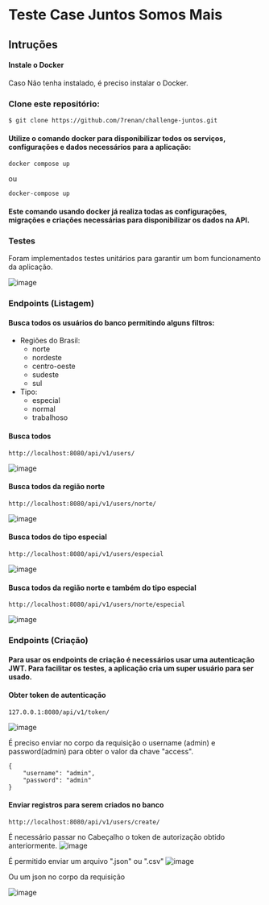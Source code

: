 # Teste Case Juntos Somos Mais
## Intruções

#### Instale o Docker 

Caso Não tenha instalado, é preciso instalar o Docker.

### Clone este repositório:

```
$ git clone https://github.com/7renan/challenge-juntos.git

```

#### Utilize o comando docker para disponibilizar todos os serviços, configurações e dados necessários para a aplicação:


```
docker compose up 
```
ou 

```
docker-compose up

```
#### Este comando usando docker já realiza todas as configurações, migrações e criações necessárias para disponibilizar os dados na API.

### Testes

Foram implementados testes unitários para garantir um bom funcionamento da aplicação.

![image](https://github.com/user-attachments/assets/4395cc92-85e5-46a2-83ba-5f8bcae0b617)


### Endpoints (Listagem)

#### Busca todos os usuários do banco permitindo alguns filtros:

 - Regiões do Brasil:
     - norte
     - nordeste
     - centro-oeste
     - sudeste
     - sul
 - Tipo:
    - especial
    - normal
    - trabalhoso

#### Busca todos
```
http://localhost:8080/api/v1/users/
``` 
![image](https://github.com/user-attachments/assets/43b60919-1a36-4375-88e4-f7ff27ae1f3d)


#### Busca todos da região norte
```
http://localhost:8080/api/v1/users/norte/
```
![image](https://github.com/user-attachments/assets/c3131fa8-7b40-45a9-9a10-4041eed859bb)


#### Busca todos do tipo especial
```
http://localhost:8080/api/v1/users/especial
```
![image](https://github.com/user-attachments/assets/40d6eaba-a260-46aa-83d3-a185e71c7e55)


#### Busca todos da região norte e também do tipo especial
```
http://localhost:8080/api/v1/users/norte/especial
```

![image](https://github.com/user-attachments/assets/18c53ed0-4e6d-432e-a5d5-d5e11d097724)


### Endpoints (Criação)
#### Para usar os endpoints de criação é necessários usar uma autenticação JWT. Para facilitar os testes, a aplicação cria um super usuário para ser usado.

#### Obter token de autenticação
```
127.0.0.1:8080/api/v1/token/
```
![image](https://github.com/user-attachments/assets/96028bc0-42e6-4654-b123-ebb3d8215197)


É preciso enviar no corpo da requisição o username (admin) e password(admin) para obter o valor da chave "access".

```
{
    "username": "admin",
    "password": "admin"
}
```

#### Enviar registros para serem criados no banco

```
http://localhost:8080/api/v1/users/create/
```
É necessário passar no Cabeçalho o token de autorização obtido anteriormente.
![image](https://github.com/user-attachments/assets/de5cfd5a-36bd-4d17-8c79-d1d23bc1f1ce)


É permitido enviar um arquivo ".json" ou ".csv"
![image](https://github.com/user-attachments/assets/7eae5e09-a296-462c-8687-49bf3f893c12)


Ou um json no corpo da requisição

![image](https://github.com/user-attachments/assets/a4b3bd79-eed1-47e3-8a6c-ebf76f90f583)






















